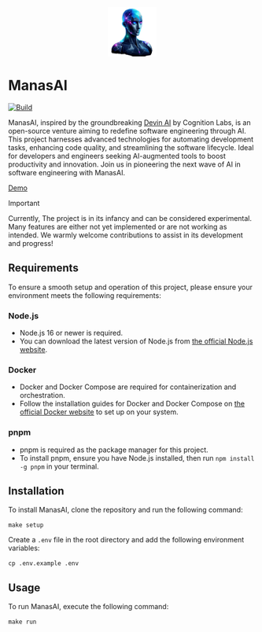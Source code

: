 <div align="center">
  <img src=".assets/ManasAI.png" alt="ManasAI" height="100" />
</div>

# ManasAI

[![Build](https://github.com/yashpokar/ManasAI/actions/workflows/verify.yml/badge.svg)](https://github.com/yashpokar/ManasAI/actions/workflows/verify.yml)

ManasAI, inspired by the groundbreaking [Devin AI](https://www.cognition-labs.com/introducing-devin) by Cognition Labs, is an open-source venture aiming to redefine software engineering through AI. This project harnesses advanced technologies for automating development tasks, enhancing code quality, and streamlining the software lifecycle. Ideal for developers and engineers seeking AI-augmented tools to boost productivity and innovation. Join us in pioneering the next wave of AI in software engineering with ManasAI.

[Demo](https://github.com/yashpokar/ManasAI/assets/7402810/a53817c6-3071-4c19-9ebe-98ffdaebd7d2)

> [!IMPORTANT]
> Currently, The project is in its infancy and can be considered experimental. Many features are either not yet implemented or are not working as intended. We warmly welcome contributions to assist in its development and progress!

## Requirements

To ensure a smooth setup and operation of this project, please ensure your environment meets the following requirements:

### Node.js

- Node.js 16 or newer is required.
- You can download the latest version of Node.js from [the official Node.js website](https://nodejs.org/).

### Docker

- Docker and Docker Compose are required for containerization and orchestration.
- Follow the installation guides for Docker and Docker Compose on [the official Docker website](https://docs.docker.com/get-docker/) to set up on your system.

### pnpm

- pnpm is required as the package manager for this project.
- To install pnpm, ensure you have Node.js installed, then run `npm install -g pnpm` in your terminal.

## Installation

To install ManasAI, clone the repository and run the following command:

```shell
make setup
```

Create a `.env` file in the root directory and add the following environment variables:

```shell
cp .env.example .env
```

## Usage

To run ManasAI, execute the following command:

```shell
make run
```
